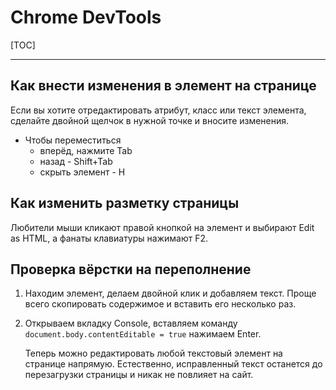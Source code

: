 <!-- BM: DevTools Tricks -->

# Chrome DevTools

[TOC]

---

## Как внести изменения в элемент на странице

Если вы хотите отредактировать атрибут, класс или текст элемента, сделайте двойной щелчок в нужной точке и вносите изменения.

- Чтобы переместиться
  - вперёд, нажмите Tab
  - назад - Shift+Tab
  - скрыть элемент - H

## Как изменить разметку страницы

Любители мыши кликают правой кнопкой на элемент и выбирают Edit as HTML, а фанаты клавиатуры нажимают F2.

## Проверка вёрстки на переполнение

1. Находим элемент, делаем двойной клик и добавляем текст. Проще всего скопировать содержимое и вставить его несколько раз.

2. Открываем вкладку Console, вставляем команду
   `document.body.contentEditable = true`
   нажимаем Enter.

   Теперь можно редактировать любой текстовый элемент на странице напрямую. Естественно, исправленный текст останется до перезагрузки страницы и никак не повлияет на сайт.
